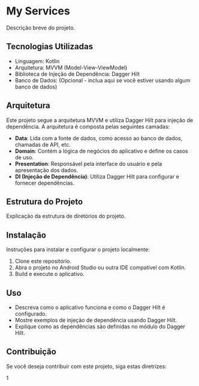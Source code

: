 # My Services

Descrição breve do projeto.

## Tecnologias Utilizadas

- Linguagem: Kotlin
- Arquitetura: MVVM (Model-View-ViewModel)
- Biblioteca de Injeção de Dependência: Dagger Hilt
- Banco de Dados: (Opcional - inclua aqui se você estiver usando algum banco de dados)

## Arquitetura

Este projeto segue a arquitetura MVVM e utiliza Dagger Hilt para injeção de dependência. A arquitetura é composta pelas seguintes camadas:

- **Data**: Lida com a fonte de dados, como acesso ao banco de dados, chamadas de API, etc.
- **Domain**: Contém a lógica de negócios do aplicativo e define os casos de uso.
- **Presentation**: Responsável pela interface do usuário e pela apresentação dos dados.
- **DI (Injeção de Dependência)**: Utiliza Dagger Hilt para configurar e fornecer dependências.

## Estrutura do Projeto

Explicação da estrutura de diretórios do projeto.

## Instalação

Instruções para instalar e configurar o projeto localmente:

1. Clone este repositório.
2. Abra o projeto no Android Studio ou outra IDE compatível com Kotlin.
3. Build e execute o aplicativo.

## Uso

- Descreva como o aplicativo funciona e como o Dagger Hilt é configurado.
- Mostre exemplos de injeção de dependência usando Dagger Hilt.
- Explique como as dependências são definidas no módulo do Dagger Hilt.

## Contribuição

Se você deseja contribuir com este projeto, siga estas diretrizes:

1
